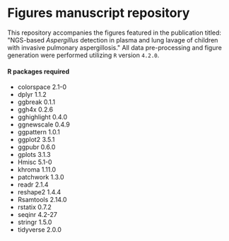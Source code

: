 # Figures manuscript repository
This repository accompanies the figures featured in the publication titled: "NGS-based *Aspergillus* detection in plasma and lung lavage of children with invasive pulmonary aspergillosis."
All data pre-processing and figure generation were performed utilizing `R` version `4.2.0`.

#### R packages required
- colorspace 2.1-0
- dplyr 1.1.2
- ggbreak 0.1.1
- ggh4x 0.2.6
- gghighlight 0.4.0
- ggnewscale 0.4.9
- ggpattern 1.0.1
- ggplot2 3.5.1
- ggpubr 0.6.0
- gplots 3.1.3
- Hmisc 5.1-0
- khroma 1.11.0
- patchwork 1.3.0
- readr 2.1.4
- reshape2 1.4.4
- Rsamtools 2.14.0
- rstatix 0.7.2
- seqinr 4.2-27
- stringr 1.5.0
- tidyverse 2.0.0
